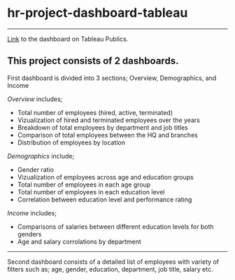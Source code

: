 # hr-project-dashboard-tableau
---------
[Link](https://public.tableau.com/app/profile/utku.zgen/viz/hr-project-dashboard/HRSummary) to the dashboard on Tableau Publics.

This project consists of 2 dashboards.
---------
First dashboard is divided into 3 sections; Overview, Demographics, and Income

*Overview* includes;
- Total number of employees (hired, active, terminated)
- Vizualization of hired and terminated employees over the years
- Breakdown of total employees by department and job titles
- Comparison of total employees between the HQ and branches
- Distribution of employees by location

*Demographics* include;
- Gender ratio
- Vizualization of employees across age and education groups
- Total number of employees in each age group
- Total number of employees in each education level
- Correlation between education level and performance rating

*Income* includes;
- Comparisons of salaries between different education levels for both genders
- Age and salary corrolations by department
-----------

Second dashboard consists of a detailed list of employees with variety of filters such as; age, gender, education, department, job title, salary etc.
